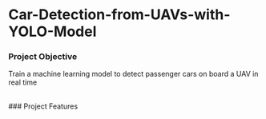 # Car-Detection-from-UAVs-with-YOLO-Model

### Project Objective

Train a machine learning model to detect passenger cars on board a UAV in real time

<br>
### Project Features
